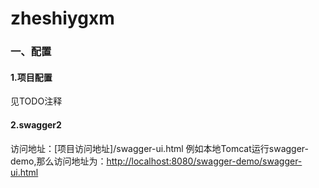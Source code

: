 # zheshiygxm

### 一、配置

#### 	1.项目配置

见TODO注释

#### 2.swagger2

访问地址：[项目访问地址]/swagger-ui.html 
例如本地Tomcat运行swagger-demo,那么访问地址为：<http://localhost:8080/swagger-demo/swagger-ui.html>

